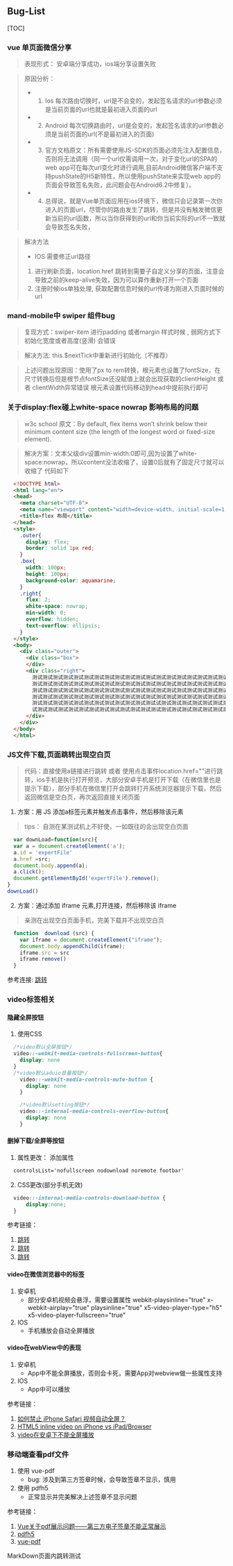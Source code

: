 

##  Bug-List
[TOC]
### vue 单页面微信分享

> 表现形式： 安卓端分享成功，ios端分享设置失败

> 原因分析： 
> * 1. Ios 每次路由切换时，url是不会变的，发起签名请求的url参数必须是当前页面的url也就是最初进入页面的url
> * 2. Android 每次切换路由时，url是会变的，发起签名请求的url参数必须是当前页面的url(不是最初进入的页面)
> * 3. 官方文档原文：所有需要使用JS-SDK的页面必须先注入配置信息，否则将无法调用（同一个url仅需调用一次，对于变化url的SPA的web app可在每次url变化时进行调用,目前Android微信客户端不支持pushState的H5新特性，所以使用pushState来实现web app的页面会导致签名失败，此问题会在Android6.2中修复）。
> * 4. 总得说，就是Vue单页面应用在ios环境下，微信只会记录第一次你进入的页面url，尽管你的路由发生了跳转，但是并没有触发微信更新当前的url函数，所以当你获得到的url和你当前实际的url不一致就会导致签名失败，

> 解决方法
> * IOS 需要修正url路径
>  1. 进行刷新页面，location.href 跳转到需要子自定义分享的页面，注意会导致之前的keep-alive失效，因为可以算作重新打开一个页面
>  2. 注册时候ios单独处理, 获取配置信息时候的url传递为刚进入页面时候的url

### mand-mobile中 swiper 组件bug
> 复现方式：swiper-item 进行padding 或者margin 样式时候 , 弱网方式下 初始化宽度或者高度(竖滑) 会错误

> 解决方法: this.$nextTick中重新进行初始化（不推荐）

> 上述问题出现原因：使用了px to rem转换，根元素也设置了fontSize，在尺寸转换后但是根节点fontSize还没赋值上就会出现获取的clientHeight 或者 clientWidth异常错误
> 根元素设置代码移动到head中提前执行即可

### 关于display:flex碰上white-space nowrap 影响布局的问题
> w3c school 原文：By default, flex items won’t shrink below their minimum content size (the length of the longest word or fixed-size element).

> 解决方案：文本父级div设置min-width:0即可,因为设置了white-space:nowrap，所以content没法收缩了，设置0后就有了固定尺寸就可以收缩了
> 代码如下
```html
  <!DOCTYPE html>
  <html lang="en">
  <head>
    <meta charset="UTF-8">
    <meta name="viewport" content="width=device-width, initial-scale=1.0">
    <title>flex 布局</title>
  </head>
  <style>
    .outer{
      display: flex;
      border: solid 1px red;
    } 
    .box{
      width: 100px;
      height: 100px;
      background-color: aquamarine;
    }
    .right{
      flex: 2;
      white-space: nowrap;
      min-width: 0;
      overflow: hidden;
      text-overflow: ellipsis;
    }
  </style>
  <body>
    <div class="outer">
      <div class="box">
      </div>
      <div class="right">
        测试测试测试测试测试测试测试测试测试测试测试测试测试测试测试测试测试测试测试测试测试测试测试测试测试测试测试测试测试测试测试测试测试测试测试测试
        测试测试测试测试测试测试测试测试测试测试测试测试测试测试测试测试测试测试测试测试测试测试测试测试测试测试测试测试测试测试测试测试测试测试测试测试
        测试测试测试测试测试测试测试测试测试测试测试测试测试测试测试测试测试测试测试测试测试测试测试测试测试测试测试测试测试测试测试测试测试测试测试测试
        测试测试测试测试测试测试测试测试测试测试测试测试测试测试测试测试测试测试测试测试测试测试测试测试测试测试测试测试测试测试测试测试测试测试测试测试
        测试测试测试测试测试测试测试测试测试测试测试测试试测试测试测试测试测试测试测试测试测试测试测试测试测试测试测试测试测试测试测试测试测试测试测试测
        试测试测试测试测试测试测试测试测试测试测试测试测试测试测试测试测试测试测试测试测试测试测试测试测试测试测试测试测试测试测试测试测试测试测试
      </div>
    </div>
  </body>
  </html>
```

### JS文件下载,页面跳转出现空白页
> 代码：直接使用a链接进行跳转 或者 使用点击事件location.href=""进行跳转，ios手机是执行打开预览，大部分安卓手机是打开下载（在微信里也是提示下载），部分手机在微信里打开会跳转打开系统浏览器提示下载，然后返回微信是空白页，再次返回直接关闭页面

1. 方案：用 JS 添加a标签元素并触发点击事件，然后移除该元素
> tips： 自测在某测试机上不好使，一如既往的会出现空白页面
```javascript
  var downLoad=function(src){
  var a = document.createElement('a');
  a.id = 'expertFile'
  a.href =src;
  document.body.append(a); 
  a.click();
  document.getElementById('expertFile').remove();
}
downLoad()
```
2. 方案：通过添加 iframe 元素,打开连接，然后移除该 iframe
> 亲测在出现空白页面手机，完美下载并不出现空白页
```javascript 
  function  download (src) {
    var iframe = document.createElement("iframe");
    document.body.appendChild(iframe);
    iframe.src = src
    iframe.remove()
  }
```
参考连接: [跳转](https://blog.csdn.net/weixin_39417767/article/details/84874516)

### video标签相关
#### 隐藏全屏按钮
1. 使用CSS
```css
  /*video默认全屏按钮*/
  video::-webkit-media-controls-fullscreen-button{ 
    display: none 
  }
  /*video默认aduio音量按钮*/
    video::-webkit-media-controls-mute-button { 
      display: none
    }

    /*video默认setting按钮*/
    video::-internal-media-controls-overflow-button{ 
      display: none
    }

```
#### 删掉下载/全屏等按钮
1. 属性更改： 添加属性
```html
  controlsList='nofullscreen nodownload noremote footbar'
```
2. CSS更改(部分手机无效)
```css
  video::-internal-media-controls-download-button {
      display:none;
  }
```

参考链接：
  1. [跳转](https://zhuanlan.zhihu.com/p/37219669)
  2. [跳转](https://blog.csdn.net/jiajia199470/article/details/85276267)
  3. [跳转](https://blog.csdn.net/jw19950424/article/details/80323087)

#### video在微信浏览器中的标签
1. 安卓机
    * 部分安卓机视频会悬浮，需要设置属性
      webkit-playsinline="true"
      x-webkit-airplay="true"
      playsinline="true"
      x5-video-player-type="h5"
      x5-video-player-fullscreen="true"
2. IOS
    * 手机播放会自动全屏播放
#### video在webView中的表现
1. 安卓机
      * App中不能全屏播放，否则会卡死，需要App对webview做一些属性支持
2. IOS
      * App中可以播放

参考链接：
  1. [如何禁止 iPhone Safari 视频自动全屏？](https://www.zhihu.com/question/21094425)
  2. [HTML5 inline video on iPhone vs iPad/Browser](https://stackoverflow.com/questions/3699552/html5-inline-video-on-iphone-vs-ipad-browser)
  3. [video在安卓下不能全屏播放](https://ask.dcloud.net.cn/question/12689)

### 移动端查看pdf文件
  1. 使用 vue-pdf
      * bug: 涉及到第三方签章时候，会导致签章不显示，慎用
  2. 使用 pdfh5
      * 正常显示并完美解决上述签章不显示问题

参考链接： 
1. [Vue关于pdf展示问题——第三方电子签章不能正常展示](https://blog.csdn.net/AnnaF/article/details/107231856)
2. [pdfh5](https://www.gjtool.cn/archives/pdfh5)
3. [vue-pdf](https://www.npmjs.com/package/vue-pdf)


<span id="jump">MarkDown页面内跳转测试</span>